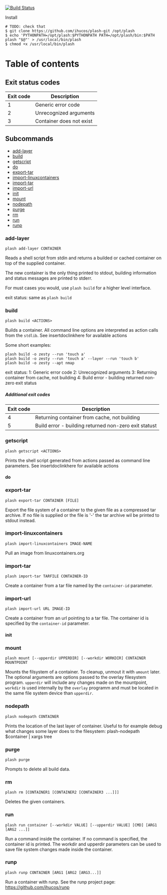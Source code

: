 [![Build Status](https://travis-ci.org/ihucos/plash-svg?branch=stable1)](https://travis-ci.org/ihucos/plash)

Install

```
# TODO: check that
$ git clone https://github.com/ihucos/plash-git /opt/plash
$ echo 'PYTHONPATH=/opt/plash:$PYTHONPATH PATH=/opt/plash/bin:$PATH plash "$@"' > /usr/local/bin/plash
$ chmod +x /usr/local/bin/plash
```



Table of contents
=================

## Exit status codes

| Exit code | Description |
| --- | --- |
| 1 | Generic error code |
| 2 | Unrecognized arguments |
| 3 | Container does not exist |

## Subcommands

* [add-layer](#add-layer)
* [build](#build)
* [getscript](#getscript)
* [do](#do)
* [export-tar](#export-tar)
* [import-linuxcontainers](#import-linuxcontainers)
* [import-tar](#import-tar)
* [import-url](#import-url)
* [init](#init)
* [mount](#mount)
* [nodepath](#nodepath)
* [purge](#purge)
* [rm](#rm)
* [run](#run)
* [runp](#runp)


### add-layer
```
plash add-layer CONTAINER
```
Reads a shell script from stdin and returns a builded or cached container on top of the supplied container.

The new container is the only thing printed to stdout, building information and status messages are printed to stderr.

For must cases you would, use `plash build` for a higher level interface.

exit status:
same as `plash build`


### build
```
plash build <ACTIONS>
```
Builds a container. All command line options are interpreted as action calls from the `stdlib`. See insertdoclinkhere for available actions

Some short examples:
```
plash build -o zesty --run 'touch a'
plash build -o zesty --run 'touch a' --layer --run 'touch b'
plash build -o zesty --apt nmap
```

exit status:
1: Generic error code
2: Unrecognized arguments
3: Returning container from cache, not building
4: Build error - building returned non-zero exit status

##### Additional exit codes
| Exit code | Description |
| --- | --- |
| 4 | Returning container from cache, not building |
| 5 | Build error - building returned non-zero exit statust |


### getscript
```
plash getscript <ACTIONS>
```
Prints the shell script generated from actions passed as command line parameters.
See insertdoclinkhere for available actions

#### do


### export-tar
```
plash export-tar CONTAINER [FILE]
```
Export the file system of a container to the given file as a compressed tar archive. If no file is supplied or the file is '-' the tar archive wil be printed to stdout instead.

### import-linuxcontainers
```
plash import-linuxcontainers IMAGE-NAME
```
Pull an image from linuxcontainers.org

### import-tar
```
plash import-tar TARFILE CONTAINER-ID
```
Create a container from a tar file named by the `container-id` parameter.

### import-url
```
plash import-url URL IMAGE-ID
```
Create a container from an url pointing to a tar file. The container id is specified by the `container-id` parameter.


#### init

### mount
```
plash mount [--upperdir UPPERDIR] [--workdir WORKDIR] CONTAINER MOUNTPOINT
```
Mounts the filsystem of a container. To cleanup, unmout it with `umount` later.
The optional arguments are options passed to the overlay filesystem program. `upperdir` will include any changes made on the mountpoint, `workdir` is used internally by the `overlay` programm and must be located in the same file system device than `upperdir`.


### nodepath
```
plash nodepath CONTAINER
```
Prints the location of the last layer of container. Useful to for example debug what changes some layer does to the filesystem:
plash-nodepath $container | xargs tree

### purge
```
plash purge
```
Prompts to delete all build data.

### rm
```
plash rm [CONTAINER1 [CONTAINER2 [CONTAINER3 ...]]]
```
Deletes the given containers.

### run
```
plash run container [--workdir VALUE] [--upperdir VALUE] [CMD] [ARG1 [ARG2 ...]]
```
Run a command inside the container. If no command is specified, the container id is printed. 
The workdir and upperdir parameters can be used to save file system changes made inside the container.

### runp
```
plash runp CONTAINER [ARG1 [ARG2 [ARG3...]]
```
Run a container with runp.
See the runp project page: https://github.com/ihucos/runp
